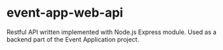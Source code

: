# event-app-web-api
Restful API written implemented with Node.js Express module. Used as a backend part of the Event Application project.
